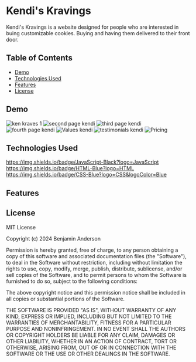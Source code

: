 # Kendi's Kravings

Kendi's Kravings is a website designed for people who are interested in buing customizable cookies. Buying and having them delivered to their front door. 

## Table of Contents

- [Demo](#demo)
- [Technologies Used](#technologies-used)
- [Features](#features)
- [License](#license)

## Demo

![ken kraves 1](https://github.com/Selvawen/Kendi-s-Kravings/assets/111338548/54ba4506-949c-48aa-8399-c5bcb3af9d6c)
![second page kendi](https://github.com/Selvawen/Kendi-s-Kravings/assets/111338548/a35c4874-6e09-41e5-8ec0-1f2ecc3adc55)
![third page kendi](https://github.com/Selvawen/Kendi-s-Kravings/assets/111338548/98f098a8-5f27-4642-b479-9200d7148ff4)
![fourth page kendi](https://github.com/Selvawen/Kendi-s-Kravings/assets/111338548/22a0175f-4372-4112-8278-c16b3264235b)
![Values kendi](https://github.com/Selvawen/Kendi-s-Kravings/assets/111338548/4e58081a-1582-4830-a271-8e6648cc6a93)
![testimonials kendi](https://github.com/Selvawen/Kendi-s-Kravings/assets/111338548/61455ef0-efc0-4c94-8f73-14bc49f9cb7a)
![Pricing](https://github.com/Selvawen/Kendi-s-Kravings/assets/111338548/bfee0e43-cb37-48f0-9e8b-62242f50910a)




## Technologies Used
https://img.shields.io/badge/JavaScript-Black?logo=JavaScript
https://img.shields.io/badge/HTML-Blue?logo=HTML
https://img.shields.io/badge/CSS-Blue?logo=CSS&logoColor=Blue


## Features

## License

MIT License

Copyright (c) 2024 Benjamin Anderson

Permission is hereby granted, free of charge, to any person obtaining a copy
of this software and associated documentation files (the "Software"), to deal
in the Software without restriction, including without limitation the rights
to use, copy, modify, merge, publish, distribute, sublicense, and/or sell
copies of the Software, and to permit persons to whom the Software is
furnished to do so, subject to the following conditions:

The above copyright notice and this permission notice shall be included in all
copies or substantial portions of the Software.

THE SOFTWARE IS PROVIDED "AS IS", WITHOUT WARRANTY OF ANY KIND, EXPRESS OR
IMPLIED, INCLUDING BUT NOT LIMITED TO THE WARRANTIES OF MERCHANTABILITY,
FITNESS FOR A PARTICULAR PURPOSE AND NONINFRINGEMENT. IN NO EVENT SHALL THE
AUTHORS OR COPYRIGHT HOLDERS BE LIABLE FOR ANY CLAIM, DAMAGES OR OTHER
LIABILITY, WHETHER IN AN ACTION OF CONTRACT, TORT OR OTHERWISE, ARISING FROM,
OUT OF OR IN CONNECTION WITH THE SOFTWARE OR THE USE OR OTHER DEALINGS IN THE
SOFTWARE.
